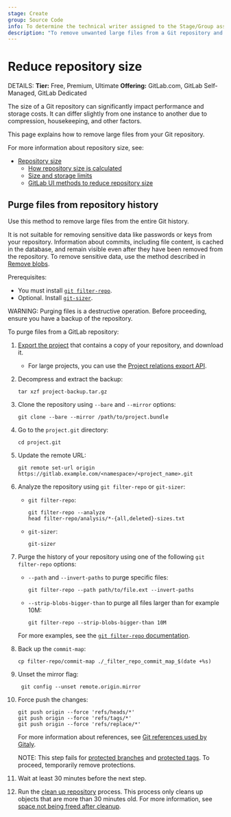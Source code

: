 ```yaml
---
stage: Create
group: Source Code
info: To determine the technical writer assigned to the Stage/Group associated with this page, see https://handbook.gitlab.com/handbook/product/ux/technical-writing/#assignments
description: "To remove unwanted large files from a Git repository and reduce its storage size, use the filter-repo command."
---
```


# Reduce repository size

DETAILS:
**Tier:** Free, Premium, Ultimate
**Offering:** GitLab.com, GitLab Self-Managed, GitLab Dedicated

The size of a Git repository can significantly impact performance and storage costs.
It can differ slightly from one instance to another due to compression, housekeeping, and other factors.

This page explains how to remove large files from your Git repository.

For more information about repository size, see:

- [Repository size](../../user/project/repository/repository_size.md)
  - [How repository size is calculated](../../user/project/repository/repository_size.md#size-calculation)
  - [Size and storage limits](../../user/project/repository/repository_size.md#size-and-storage-limits)
  - [GitLab UI methods to reduce repository size](../../user/project/repository/repository_size.md#methods-to-reduce-repository-size)

## Purge files from repository history

Use this method to remove large files from the entire Git history.

It is not suitable for removing sensitive data like passwords or keys from your repository.
Information about commits, including file content, is cached in the database, and remain visible
even after they have been removed from the repository. To remove sensitive data, use the method
described in [Remove blobs](../../user/project/repository/repository_size.md#remove-files).

Prerequisites:

- You must install [`git filter-repo`](https://github.com/newren/git-filter-repo/blob/main/INSTALL.md).
- Optional. Install [`git-sizer`](https://github.com/github/git-sizer#getting-started).

WARNING:
Purging files is a destructive operation. Before proceeding, ensure you have a backup of the repository.

To purge files from a GitLab repository:

1. [Export the project](../../user/project/settings/import_export.md#export-a-project-and-its-data) that contains
a copy of your repository, and download it.

   - For large projects, you can use the [Project relations export API](../../api/project_relations_export.md).

1. Decompress and extract the backup:

   ```shell
   tar xzf project-backup.tar.gz
   ```

1. Clone the repository using `--bare` and `--mirror` options:

   ```shell
   git clone --bare --mirror /path/to/project.bundle
   ```

1. Go to the `project.git` directory:

   ```shell
   cd project.git
   ```

1. Update the remote URL:

   ```shell
   git remote set-url origin https://gitlab.example.com/<namespace>/<project_name>.git
   ```

1. Analyze the repository using `git filter-repo` or `git-sizer`:

   - `git filter-repo`:

      ```shell
      git filter-repo --analyze
      head filter-repo/analysis/*-{all,deleted}-sizes.txt
      ```

   - `git-sizer`:

      ```shell
      git-sizer
      ```

1. Purge the history of your repository using one of the following `git filter-repo` options:

   - `--path` and `--invert-paths` to purge specific files:

     ```shell
     git filter-repo --path path/to/file.ext --invert-paths
     ```

   - `--strip-blobs-bigger-than` to purge all files larger than for example 10M:

     ```shell
     git filter-repo --strip-blobs-bigger-than 10M
     ```

   For more examples, see the
   [`git filter-repo` documentation](https://htmlpreview.github.io/?https://github.com/newren/git-filter-repo/blob/docs/html/git-filter-repo.html#EXAMPLES).

1. Back up the `commit-map`:

   ```shell
   cp filter-repo/commit-map ./_filter_repo_commit_map_$(date +%s)
   ```

1. Unset the mirror flag:

   ```shell
    git config --unset remote.origin.mirror
   ```

1. Force push the changes:

   ```shell
   git push origin --force 'refs/heads/*'
   git push origin --force 'refs/tags/*'
   git push origin --force 'refs/replace/*'
   ```

   For more information about references, see
   [Git references used by Gitaly](../../development/gitaly.md#git-references-used-by-gitaly).

   NOTE:
   This step fails for [protected branches](../../user/project/repository/branches/protected.md) and
   [protected tags](../../user/project/protected_tags.md). To proceed, temporarily remove protections.

1. Wait at least 30 minutes before the next step.
1. Run the [clean up repository](../../user/project/repository/repository_size.md#clean-up-repository) process.
   This process only cleans up objects that are more than 30 minutes old.
   For more information, see [space not being freed after cleanup](../../user/project/repository/repository_size.md#space-not-being-freed-after-cleanup).
